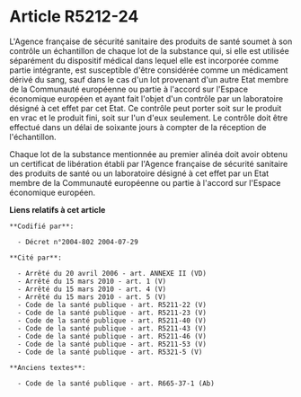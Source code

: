 # Article R5212-24

L'Agence française de sécurité sanitaire des produits de santé soumet à son contrôle un échantillon de chaque lot de la
substance qui, si elle est utilisée séparément du dispositif médical dans lequel elle est incorporée comme partie intégrante,
est susceptible d'être considérée comme un médicament dérivé du sang, sauf dans le cas d'un lot provenant d'un autre Etat
membre de la Communauté européenne ou partie à l'accord sur l'Espace économique européen et ayant fait l'objet d'un contrôle
par un laboratoire désigné à cet effet par cet Etat. Ce contrôle peut porter soit sur le produit en vrac et le produit fini,
soit sur l'un d'eux seulement. Le contrôle doit être effectué dans un délai de soixante jours à compter de la réception de
l'échantillon.

Chaque lot de la substance mentionnée au premier alinéa doit avoir obtenu un certificat de libération établi par l'Agence
française de sécurité sanitaire des produits de santé ou un laboratoire désigné à cet effet par un Etat membre de la
Communauté européenne ou partie à l'accord sur l'Espace économique européen.

**Liens relatifs à cet article**

	**Codifié par**:

	  - Décret n°2004-802 2004-07-29

	**Cité par**:

	  - Arrêté du 20 avril 2006 - art. ANNEXE II (VD)
	  - Arrêté du 15 mars 2010 - art. 1 (V)
	  - Arrêté du 15 mars 2010 - art. 4 (V)
	  - Arrêté du 15 mars 2010 - art. 5 (V)
	  - Code de la santé publique - art. R5211-22 (V)
	  - Code de la santé publique - art. R5211-23 (V)
	  - Code de la santé publique - art. R5211-40 (V)
	  - Code de la santé publique - art. R5211-43 (V)
	  - Code de la santé publique - art. R5211-46 (V)
	  - Code de la santé publique - art. R5211-53 (V)
	  - Code de la santé publique - art. R5321-5 (V)

	**Anciens textes**:

	  - Code de la santé publique - art. R665-37-1 (Ab)
